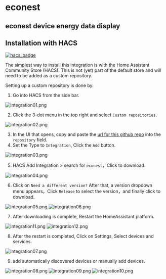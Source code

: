 # econest
## econest device energy data display

## Installation with HACS

[![hacs_badge](https://img.shields.io/badge/HACS-Default-orange.svg)](https://github.com/hacs/integration)

The simplest way to install this integration is with the Home Assistant Community Store (HACS). This is not (yet) part of the default store and will need to be added as a custom repository.

Setting up a custom repository is done by:

1. Go into HACS from the side bar.

![integration01.png](images/integration01.png)

2. Click the 3-dot menu in the top right and select `Custom repositories`.

![integration02.png](images/integration02.png)

3. In the UI that opens, copy and paste the [url for this github repo](https://github.com/econest-energy/econest) into the `repository` field.
4. Set the Type to `Integration`, Click the `Add` button.

![integration03.png](images/integration03.png)

5. HACS Add Integration > search for ```econest```，Click to download.

![integration04.png](images/integration04.png)

6. Click on `Need a different version?` After that, a version dropdown menu appears，Click `Release` to select the version，and finally click to download.

![integration05.png](images/integration05.png)
![integration06.png](images/integration06.png)

7. After downloading is complete, Restart the HomeAssistant platform.

![integration11.png](images/integration11.png)
![integration12.png](images/integration12.png)

8. After the restart is completed, Click on Settings, Select devices and services.

![integration07.png](images/integration07.png)

9. add automatically discovered devices or manually add devices.

![integration08.png](images/integration08.png)
![integration09.png](images/integration09.png)
![integration10.png](images/integration10.png)

